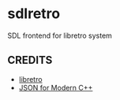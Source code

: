 # sdlretro
SDL frontend for libretro system

## CREDITS
* [libretro](https://github.com/libretro/libretro-common)
* [JSON for Modern C++](https://github.com/nlohmann/json)
